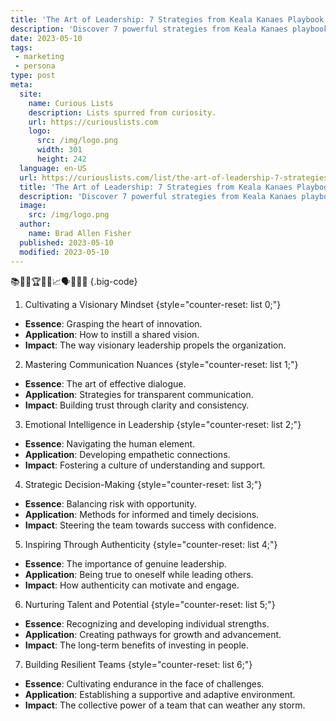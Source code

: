 ```yaml
---
title: 'The Art of Leadership: 7 Strategies from Keala Kanaes Playbook'
description: 'Discover 7 powerful strategies from Keala Kanaes playbook in "The Art of Leadership" that will ignite your curiosity and transform your leadership skills.'
date: 2023-05-10
tags:
 - marketing
 - persona
type: post
meta:
  site:
    name: Curious Lists
    description: Lists spurred from curiosity.
    url: https://curiouslists.com
    logo:
      src: /img/logo.png
      width: 301
      height: 242
  language: en-US
  url: https://curiouslists.com/list/the-art-of-leadership-7-strategies-from-keala-kanaes-playbook
  title: 'The Art of Leadership: 7 Strategies from Keala Kanaes Playbook'
  description: 'Discover 7 powerful strategies from Keala Kanaes playbook in "The Art of Leadership" that will ignite your curiosity and transform your leadership skills.'
  image:
    src: /img/logo.png
  author:
    name: Brad Allen Fisher
  published: 2023-05-10
  modified: 2023-05-10
---
```



📚👩‍🏫🏆🔗💡📈🗣️👥✨🎯 {.big-code}

1. Cultivating a Visionary Mindset {style="counter-reset: list 0;"}
  - **Essence**: Grasping the heart of innovation.
  - **Application**: How to instill a shared vision.
  - **Impact**: The way visionary leadership propels the organization.

2. Mastering Communication Nuances {style="counter-reset: list 1;"}
  - **Essence**: The art of effective dialogue.
  - **Application**: Strategies for transparent communication.
  - **Impact**: Building trust through clarity and consistency.

3. Emotional Intelligence in Leadership {style="counter-reset: list 2;"}
  - **Essence**: Navigating the human element.
  - **Application**: Developing empathetic connections.
  - **Impact**: Fostering a culture of understanding and support.

4. Strategic Decision-Making {style="counter-reset: list 3;"}
  - **Essence**: Balancing risk with opportunity.
  - **Application**: Methods for informed and timely decisions.
  - **Impact**: Steering the team towards success with confidence.

5. Inspiring Through Authenticity {style="counter-reset: list 4;"}
  - **Essence**: The importance of genuine leadership.
  - **Application**: Being true to oneself while leading others.
  - **Impact**: How authenticity can motivate and engage.

6. Nurturing Talent and Potential {style="counter-reset: list 5;"}
  - **Essence**: Recognizing and developing individual strengths.
  - **Application**: Creating pathways for growth and advancement.
  - **Impact**: The long-term benefits of investing in people.

7. Building Resilient Teams {style="counter-reset: list 6;"}
  - **Essence**: Cultivating endurance in the face of challenges.
  - **Application**: Establishing a supportive and adaptive environment.
  - **Impact**: The collective power of a team that can weather any storm.